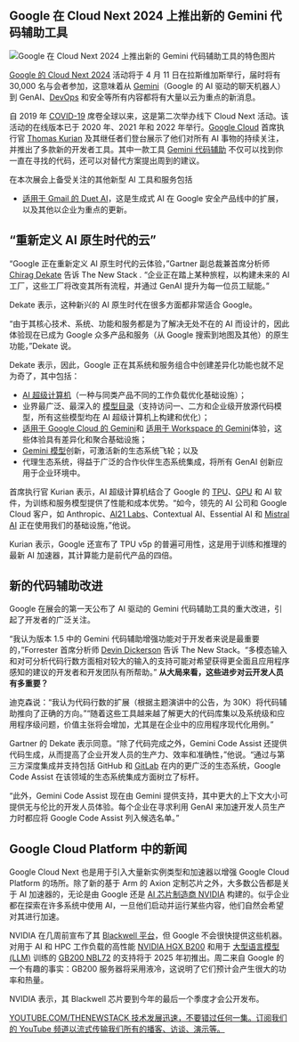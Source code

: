 ## Google 在 Cloud Next 2024 上推出新的 Gemini 代码辅助工具

![Google 在 Cloud Next 2024 上推出新的 Gemini 代码辅助工具的特色图片](https://cdn.thenewstack.io/media/2024/04/babcfbd3-thomas-gcn-overview-1024x505.jpg)

[Google 的 Cloud Next 2024](https://cloud.withgoogle.com/next) 活动将于 4 月 11 日在拉斯维加斯举行，届时将有 30,000 名与会者参加，这意味着从 [Gemini](https://thenewstack.io/how-to-get-started-with-googles-gemini-large-language-model/)（Google 的 AI 驱动的聊天机器人）到 GenAI、[DevOps](https://thenewstack.io/devops/) 和安全等所有内容都将有大量以云为重点的新消息。

自 2019 年 [COVID-19](https://thenewstack.io/the-network-impact-of-the-global-covid-19-pandemic/) 席卷全球以来，这是第二次举办线下 Cloud Next 活动。该活动的在线版本已于 2020 年、2021 年和 2022 年举行。[Google Cloud](https://cloud.withgoogle.com?utm_content=inline+mention) 首席执行官 [Thomas Kurian](https://www.linkedin.com/in/thomas-kurian-469b6219/) 及其继任者们登台展示了他们对所有 AI 事物的持续关注，并推出了多款新的开发者工具。其中一款工具 [Gemini 代码辅助](https://cloud.google.com/products/gemini/code-assist?hl=en) 不仅可以找到你一直在寻找的代码，还可以对替代方案提出周到的建议。

在本次展会上备受关注的其他新型 AI 工具和服务包括

- [适用于 Gmail 的 Duet AI](https://cloud.google.com/products/gemini?hl=en)，这是生成式 AI 在 Google 安全产品线中的扩展，以及其他以企业为重点的更新。

## “重新定义 AI 原生时代的云”

“Google 正在重新定义 AI 原生时代的云体验，”Gartner 副总裁兼首席分析师
[Chirag Dekate](https://www.linkedin.com/in/cdekate/) 告诉 The New Stack *.* “企业正在踏上某种旅程，以构建未来的 AI 工厂，这些工厂将改变其所有流程，并通过 GenAI 提升为每一位员工赋能。”

Dekate 表示，这种新兴的 AI 原生时代在很多方面都非常适合 Google。

“由于其核心技术、系统、功能和服务都是为了解决无处不在的 AI 而设计的，因此体验现在已成为 Google 众多产品和服务（从 Google 搜索到地图及其他）的原生功能，”Dekate 说。

Dekate 表示，因此，Google 正在其系统和服务组合中创建差异化功能也就不足为奇了，其中包括：

- [AI 超级计算机](https://cloud.google.com/blog/products/ai-machine-learning/introducing-cloud-tpu-v5p-and-ai-hypercomputer)（一种与同类产品不同的工作负载优化基础设施）；
- 业界最广泛、最深入的
[模型目录](https://cloud.google.com/data-catalog/docs/concepts/overview)（支持访问一、二方和企业级开放源代码模型，所有这些模型均在 AI 超级计算机上构建和优化）；
- [适用于 Google Cloud 的 Gemini](https://cloud.google.com/blog/products/ai-machine-learning/gemini-for-google-cloud-is-here)和 [适用于 Workspace 的 Gemini](https://workspace.google.com/)体验，这些体验具有差异化和聚合基础设施；
- [Gemini 模型](https://ai.google.dev/?gad_source=1&gclid=Cj0KCQjwztOwBhD7ARIsAPDKnkAa7_5-dR9kLoUKJnN_v4HN-TPCZSxKAS4c38F_RID--xTbTaNgaC8aAmQ4EALw_wcB)创新，可激活新的生态系统飞轮；以及
- 代理生态系统，得益于广泛的合作伙伴生态系统集成，将所有 GenAI 创新应用于企业环境中。

首席执行官 Kurian 表示，AI 超级计算机结合了 Google 的
[TPU](https://thenewstack.io/paperspace-co-founders-discuss-tpus-and-cloud-deep-learning/)、[GPU](https://thenewstack.io/nvidia-h200-gpus-crush-mlperfs-llm-inferencing-benchmark/) 和 AI 软件，为训练和服务模型提供了性能和成本优势。“如今，领先的 AI 公司和 Google Cloud 客户，如 Anthropic、[AI21 Labs](https://thenewstack.io/ai21-labs-releases-jurassic-2-its-new-large-language-model/)、Contextual AI、Essential AI 和 [Mistral AI](https://thenewstack.io/gemma-google-takes-on-small-open-models-llama-2-and-mistral/) 正在使用我们的基础设施，”他说。

Kurian 表示，Google 还宣布了 TPU v5p 的普遍可用性，这是用于训练和推理的最新 AI 加速器，其计算能力是前代产品的四倍。

## 新的代码辅助改进

Google 在展会的第一天公布了 AI 驱动的 Gemini 代码辅助工具的重大改进，引起了开发者的广泛关注。

“我认为版本 1.5 中的 Gemini 代码辅助增强功能对于开发者来说是最重要的，”Forrester 首席分析师
[Devin Dickerson](https://www.linkedin.com/in/devin-dickerson-47679225/) 告诉 The New Stack。“多模态输入和对可分析代码行数方面相对较大的输入的支持可能对希望获得更全面且应用程序感知的建议的开发者和开发团队有所帮助。”
**从大局来看，这些进步对云开发人员有多重要？**

迪克森说：“我认为代码行数的扩展（根据主题演讲中的公告，为 30K）将代码辅助推向了正确的方向。”“随着这些工具越来越了解更大的代码库集以及系统级和应用程序级问题，价值主张将会增加，尤其是在企业中的应用程序现代化用例。”

Gartner 的 Dekate 表示同意。“除了代码完成之外，Gemini Code Assist 还提供代码生成，从而提高了企业开发人员的生产力、效率和准确性，”他说。“通过与第三方深度集成并支持包括 GitHub 和 [GitLab](https://about.gitlab.com/?utm_content=inline+mention) 在内的更广泛的生态系统，Google Code Assist 在该领域的生态系统集成方面树立了标杆。

“此外，Gemini Code Assist 现在由 Gemini 提供支持，其中更大的上下文大小可提供无与伦比的开发人员体验。每个企业在寻求利用 GenAI 来加速开发人员生产力时都应将 Google Code Assist 列入候选名单。”

## Google Cloud Platform 中的新闻

Google Cloud Next 也是用于引入大量新实例类型和加速器以增强 Google Cloud Platform 的场所。除了新的基于 Arm 的 Axion 定制芯片之外，大多数公告都是关于 AI 加速器的，无论是由 Google 还是 [AI 芯片制造商 NVIDIA](https://thenewstack.io/nvidia-gpu-dominance-at-a-crossroads/) 构建的。似乎企业都在探索在许多系统中使用 AI，一旦他们启动并运行某些内容，他们自然会希望对其进行加速。

NVIDIA 在几周前宣布了其 [Blackwell 平台](https://thenewstack.io/nvidia-gtc-hyperscaler-happiness-and-enterprise-indigestion/)，但 Google 不会很快提供这些机器。对用于 AI 和 HPC 工作负载的高性能 [NVIDIA HGX B200](https://www.nvidia.com/en-us/data-center/hgx/) 和用于 [大型语言模型 (LLM)](https://thenewstack.io/what-is-a-large-language-model/) 训练的 [GB200 NBL72](https://developer.nvidia.com/blog/nvidia-gb200-nvl72-delivers-trillion-parameter-llm-training-and-real-time-inference/) 的支持将于 2025 年初推出。周二来自 Google 的一个有趣的事实：GB200 服务器将采用液冷，这说明了它们预计会产生很大的功率和热量。

NVIDIA 表示，其 Blackwell 芯片要到今年的最后一个季度才会公开发布。

[
YOUTUBE.COM/THENEWSTACK
技术发展迅速，不要错过任何一集。订阅我们的 YouTube
频道以流式传输我们所有的播客、访谈、演示等。
](https://youtube.com/thenewstack?sub_confirmation=1)